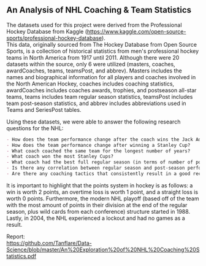 ## An Analysis of NHL Coaching & Team Statistics

The datasets used for this project were derived from the Professional Hockey Database from Kaggle (https://www.kaggle.com/open-source-sports/professional-hockey-database).   
This data, originally sourced from The Hockey Database from Open Source Sports, is a collection of historical statistics from men's professional hockey teams in North America from 1917 until 2011. Although there were 20 datasets within the source, only 6 were utilized (masters, coaches, awardCoaches, teams, teamsPost, and abbrev). Masters includes the names and biographical information for all players and coaches involved in the North American Hockey, coaches includes coaching statistics, awardCoaches includes coaches awards, trophies, and postseason all-star teams, teams includes team regular season statistics, teamsPost includes team post-season statistics, and abbrev includes abbreviations used in Teams and SeriesPost tables.  

Using these datasets, we were able to answer the following research questions for the NHL:  
```markdown
- How does the team performance change after the coach wins the Jack Adams award?    
- How does the team performance change after winning a Stanley Cup?    
- What coach coached the same team for the longest number of years?     
- What coach won the most Stanley Cups?     
- What coach had the best full regular season (in terms of number of points per season)?     
- Is there any correlation between regular season and post-season performance?      
- Are there any coaching tactics that consistently result in a good record?  High PKC / GA (Defensively oriented) or High PPG / GF (Offensively oriented)? (PKC = Penalty Kill Chances, GA = goals against, PPG = power play goals, GF = goals for)      
```

It is important to highlight that the points system in hockey is as follows: a win is worth 2 points, an overtime loss is worth 1 point, and a straight loss is worth 0 points. Furthermore, the modern NHL playoff (based off of the team with the most amount of points in their division at the end of the regular season, plus wild cards from each conference) structure started in 1988. Lastly, in 2004, the NHL experienced a lockout and had no games as a result.

Report:   
https://github.com/Tanflare/Data-Science/blob/master/An%20Exploration%20of%20NHL%20Coaching%20Statistics.pdf
